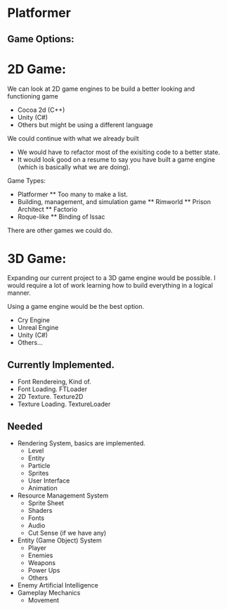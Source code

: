 # Platformer

## Game Options:
# 2D Game:
We can look at 2D game engines to be build a better looking and functioning game
* Cocoa 2d (C++)
* Unity (C#)
* Others but might be using a different language

We could continue with what we already built
* We would have to refactor most of the exisiting code to a better state. 
* It would look good on a resume to say you have built a game engine (which is basically what we are doing).

Game Types:
* Platformer
** Too many to make a list.
* Building, management, and simulation game
** Rimworld
** Prison Architect
** Factorio
* Roque-like
** Binding of Issac

There are other games we could do.

# 3D Game:
Expanding our current project to a 3D game engine would be possible. I would require a lot of work
learning how to build everything in a logical manner.

Using a game engine would be the best option.
* Cry Engine
* Unreal Engine
* Unity (C#)
* Others...

## Currently Implemented.
* Font Rendereing, Kind of.
* Font Loading. FTLoader
* 2D Texture. Texture2D
* Texture Loading. TextureLoader

## Needed
* Rendering System, basics are implemented.
  * Level
  * Entity
  * Particle
  * Sprites
  * User Interface
  * Animation
* Resource Management System
  * Sprite Sheet
  * Shaders
  * Fonts
  * Audio
  * Cut Sense (if we have any)
* Entity (Game Object) System
  * Player
  * Enemies
  * Weapons
  * Power Ups
  * Others
* Enemy Artificial Intelligence
* Gameplay Mechanics
  * Movement
